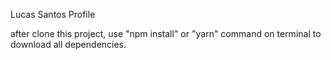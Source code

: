 Lucas Santos Profile

after clone this project, use "npm install" or "yarn" command on terminal to download all dependencies.
